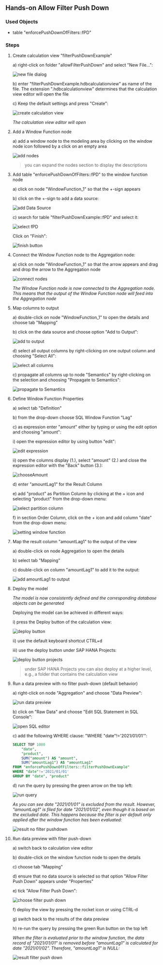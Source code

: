 ## Hands-on Allow Filter Push Down


### Used Objects
- table "enforcePushDownOfFilters::fPD"

### Steps

1. Create calculation view "filterPushDownExample"

    a) right-click on folder "allowFilterPushDown" and select "New File...":
    
    ![new file dialog](../screenshots/newFile.png) 

    b) enter "filterPushDownExample.hdbcalculationview" as name of the file. The extension ".hdbcalculationview" determines that the calculation view editor will open the file

    c) Keep the default settings and press "Create":

    ![create calculation view](../screenshots/createCV.png)

    *The calculation view editor will open*

2. Add a Window Function node

    a) add a window node to the modeling area by clicking on the window node icon followed by a click on an empty area

    ![add nodes](../screenshots/addWindowFunctionNode.png)

    >you can expand the nodes section to display the descriptions

3. Add table "enforcePushDownOfFilters::fPD" to the window function node

    a) click on node "WindowFunction_1" so that the +-sign appears

    b) click on the +-sign to add a data source:

    ![add Data Source](../screenshots/addDataSource.png)
   
    c) search for table "filterPushDownExample::fPD" and select it:

    ![select fPD](../screenshots/selectFPD.png)
    
    Click on "Finish":

    ![finish button](../screenshots/pressFinish.png)

   
4. Connect the Window Function node to the Aggregation node:

    a) click on node "WindowFunction_1" so that the arrow appears and drag and drop the arrow to the Aggregation node

    ![connect nodes](../screenshots/connectNodes.png)

    *The Window Function node is now connected to the Aggregation node. This means that the output of the Window Function node will feed into the Aggregation node*


5. Map columns to output

    a) double-click on node "WindowFunction_1" to open the details and choose tab "Mapping"

    b) click on the data source and choose option "Add to Output":

    ![add to output](../screenshots/addToOutput.png)

    d) select all output columns by right-clicking on one output column and choosing "Select All":

    ![select all columns](../screenshots/selectAll.png)

    c) propagate all columns up to node "Semantics" by right-clicking on the selection and choosing "Propagate to Semantics":

    ![propagate to Semantics](../screenshots/propagateToSemantics.png)


6. Define Window Function Properties

    a) select tab "Definition"

    b) from the drop-down choose SQL Window Function "Lag"

    c) as expression enter "amount" either by typing or using the edit option and choosing "amount":

    i) open the expression editor by using button "edit":

    ![edit expression](../screenshots/editExpression.png)

    ii) open the columns display (1.), select "amount" (2.) and close the expression editor with the "Back" button (3.):

    ![chooseAmount](../screenshots/chooseAmount.png)

    d) enter "amountLag1" for the Result Column

    e) add "product" as Partition Column by clicking at the + icon and selecting "product" from the drop-down menu:

    ![select partition column](../screenshots/selectPartitionColumn.png)

    f) in section Order Column, click on the + icon and add column "date" from the drop-down menu:

    ![setting window function](../screenshots/settingWindowFunction.png)

7. Map the result column "amountLag1" to the output of the view

    a) double-click on node Aggregation to open the details

    b) select tab "Mapping"

    c) double-click on column "amountLag1" to add it to the output:

    ![add amountLag1 to output](../screenshots/addAmountLag1ToOutput.png)


8. Deploy the model

    *The model is now consistently defined and the corresponding database objects can be generated*

    Deploying the model can be achieved in different ways:

    i) press the Deploy button of the calculation view:

    ![deploy button](../screenshots/deployButton.png)

    ii) use the default keyboard shortcut CTRL+d

    iii) use the deploy button under SAP HANA Projects:

    ![deploy button projects](../screenshots/deployProject.png)

    > under SAP HANA Projects you can also deploy at a higher level, e.g., a folder that contains the calculation view


9. Run a data preview with no filter push-down (default behavior)

    a) right-click on node "Aggregation" and choose "Data Preview":

    ![run data preview](../screenshots/dataPreview.png)

    b) click on "Raw Data" and choose "Edit SQL Statement in SQL Console":

    ![open SQL editor](../screenshots/openSQLEditor.png)

    c) add the following WHERE clause: "WHERE "date"!='2021/01/01'":

    ```SQL
    SELECT TOP 1000
        "date",
        "product",
        SUM("amount") AS "amount",
        SUM("amountLag1") AS "amountLag1"
    FROM "enforcePushDownOfFilters::filterPushDownExample"
    WHERE "date"!='2021/01/01'
    GROUP BY "date", "product"
    ```

    d) run the query by pressing the green arrow on the top left:

    ![run query](../screenshots/runQuery.png)

    *As you can see date "2021/01/01" is excluded from the result. However, "amountLag1" is filed for date "2021/01/02", even though it is based on the excluded date. This happens because the filter is per default only applied after the window function has been evaluated:*

    ![result no filter pushdown](../screenshots/resultNoFilterPushDown.png)

10. Run data preview with filter push-down

    a) switch back to calculation view editor

    b) double-click on the window function node to open the details

    c) choose tab "Mapping"

    d) ensure that no data source is selected so that option "Allow Filter Push Down" appears under "Properties"

    e) tick "Allow Filter Push Down":

    ![choose filter push down](../screenshots/chooseFilterPushDown.png)

    f) deploy the view by pressing the rocket icon or using CTRL-d

    g) switch back to the results of the data preview

    h) re-run the query by pressing the green Run button on the top left

    *When the filter is evaluated prior to the window function, the data record of "2021/01/01" is removed before "amountLag1" is calculated for date "2021/01/02". Therefore, "amountLag1" is NULL:*

    ![result filter push down](../screenshots/resultFilterPushDown.png)

